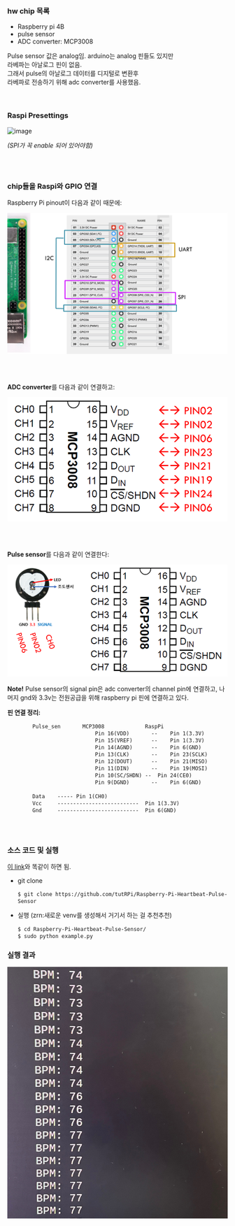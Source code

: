 ### hw chip 목록
- Raspberry pi 4B
- pulse sensor
- ADC converter: MCP3008

Pulse sensor 값은 analog임. arduino는 analog 핀들도 있지만<br>
라베파는 아날로그 핀이 없음.<br>
그래서 pulse의 아날로그 데이터를 디지털로 변환후<br>
라베파로 전송하기 위해 adc converter를 사용했음.<br>
<br>
<br>




### Raspi Presettings

![image](https://github.com/Zarina-dev/Sensors/assets/61898376/b41e10a6-df4b-448b-a0d7-1f1b36655c5b)


*(SPI가 꼭 enable 되어 있어야함)*

<br>
<br>



### chip들을 Raspi와 GPIO 연결

Raspberry Pi pinout이 다음과 같이 때문에:
<br>

![Alt text](image.png)

<br><br>

**ADC converter**를 다음과 같이 연결하고:
<br>

![Alt text](image-1.png)

<br><br>

**Pulse sensor**를 다음과 같이 연결한다:
<br>

![Alt text](image-2.png)

**Note!** Pulse sensor의 signal pin은 adc converter의 channel pin에 연결하고, 나머지 gnd와 3.3v는 전원공급을 위해 raspberry pi 핀에 연결하고 있다.



**핀 연결 정리:**
```
		Pulse_sen		MCP3008			  	RaspPi
						    Pin 16(VDD)		  --	Pin 1(3.3V)
						    Pin 15(VREF)	  -- 	Pin 1(3.3V)
						    Pin 14(AGND)	  -- 	Pin 6(GND)
						    Pin 13(CLK)		  --	Pin 23(SCLK)
						    Pin 12(DOUT)	  --	Pin 21(MISO)
						    Pin 11(DIN)		  --	Pin 19(MOSI)
						    Pin 10(SC/SHDN)	--	Pin 24(CE0)
						    Pin 9(DGND)		  --	Pin 6(GND)
		
		Data	----- Pin 1(CH0)				
		Vcc		--------------------------	Pin 1(3.3V)		
		Gnd		--------------------------	Pin 6(GND)
```

<br><br>


### 소스 코드 및 실행
<a href="https://tutorials-raspberrypi.com/raspberry-pi-heartbeat-pulse-measuring/">이 link</a>와 똑같이 하면 됨.
<br>

* git clone
  ```
  $ git clone https://github.com/tutRPi/Raspberry-Pi-Heartbeat-Pulse-Sensor
  ```
* 실행 (zrn:새로운 venv를 생성해서 거기서 하는 걸 추천추천)
  ```
  $ cd Raspberry-Pi-Heartbeat-Pulse-Sensor/
  $ sudo python example.py
  ```

### 실행 결과

![Alt text](image-3.png)
